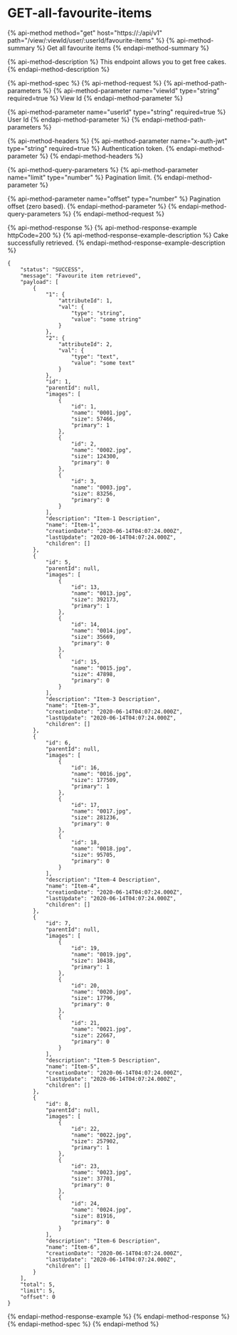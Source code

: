 # GET-all-favourite-items

{% api-method method="get" host="https://<host>:<port>/api/v1" path="/view/:viewId/user/:userId/favourite-items" %}
{% api-method-summary %}
Get all favourite items
{% endapi-method-summary %}

{% api-method-description %}
This endpoint allows you to get free cakes.
{% endapi-method-description %}

{% api-method-spec %}
{% api-method-request %}
{% api-method-path-parameters %}
{% api-method-parameter name="viewId" type="string" required=true %}
View Id
{% endapi-method-parameter %}

{% api-method-parameter name="userId" type="string" required=true %}
User Id
{% endapi-method-parameter %}
{% endapi-method-path-parameters %}

{% api-method-headers %}
{% api-method-parameter name="x-auth-jwt" type="string" required=true %}
Authentication token.
{% endapi-method-parameter %}
{% endapi-method-headers %}

{% api-method-query-parameters %}
{% api-method-parameter name="limit" type="number" %}
Pagination limit.
{% endapi-method-parameter %}

{% api-method-parameter name="offset" type="number" %}
Pagination offset \(zero based\).
{% endapi-method-parameter %}
{% endapi-method-query-parameters %}
{% endapi-method-request %}

{% api-method-response %}
{% api-method-response-example httpCode=200 %}
{% api-method-response-example-description %}
Cake successfully retrieved.
{% endapi-method-response-example-description %}

```
{
    "status": "SUCCESS",
    "message": "Favourite item retrieved",
    "payload": [
        {
            "1": {
                "attributeId": 1,
                "val": {
                    "type": "string",
                    "value": "some string"
                }
            },
            "2": {
                "attributeId": 2,
                "val": {
                    "type": "text",
                    "value": "some text"
                }
            },
            "id": 1,
            "parentId": null,
            "images": [
                {
                    "id": 1,
                    "name": "0001.jpg",
                    "size": 57466,
                    "primary": 1
                },
                {
                    "id": 2,
                    "name": "0002.jpg",
                    "size": 124300,
                    "primary": 0
                },
                {
                    "id": 3,
                    "name": "0003.jpg",
                    "size": 83256,
                    "primary": 0
                }
            ],
            "description": "Item-1 Description",
            "name": "Item-1",
            "creationDate": "2020-06-14T04:07:24.000Z",
            "lastUpdate": "2020-06-14T04:07:24.000Z",
            "children": []
        },
        {
            "id": 5,
            "parentId": null,
            "images": [
                {
                    "id": 13,
                    "name": "0013.jpg",
                    "size": 392173,
                    "primary": 1
                },
                {
                    "id": 14,
                    "name": "0014.jpg",
                    "size": 35669,
                    "primary": 0
                },
                {
                    "id": 15,
                    "name": "0015.jpg",
                    "size": 47898,
                    "primary": 0
                }
            ],
            "description": "Item-3 Description",
            "name": "Item-3",
            "creationDate": "2020-06-14T04:07:24.000Z",
            "lastUpdate": "2020-06-14T04:07:24.000Z",
            "children": []
        },
        {
            "id": 6,
            "parentId": null,
            "images": [
                {
                    "id": 16,
                    "name": "0016.jpg",
                    "size": 177509,
                    "primary": 1
                },
                {
                    "id": 17,
                    "name": "0017.jpg",
                    "size": 281236,
                    "primary": 0
                },
                {
                    "id": 18,
                    "name": "0018.jpg",
                    "size": 95705,
                    "primary": 0
                }
            ],
            "description": "Item-4 Description",
            "name": "Item-4",
            "creationDate": "2020-06-14T04:07:24.000Z",
            "lastUpdate": "2020-06-14T04:07:24.000Z",
            "children": []
        },
        {
            "id": 7,
            "parentId": null,
            "images": [
                {
                    "id": 19,
                    "name": "0019.jpg",
                    "size": 10438,
                    "primary": 1
                },
                {
                    "id": 20,
                    "name": "0020.jpg",
                    "size": 17796,
                    "primary": 0
                },
                {
                    "id": 21,
                    "name": "0021.jpg",
                    "size": 22667,
                    "primary": 0
                }
            ],
            "description": "Item-5 Description",
            "name": "Item-5",
            "creationDate": "2020-06-14T04:07:24.000Z",
            "lastUpdate": "2020-06-14T04:07:24.000Z",
            "children": []
        },
        {
            "id": 8,
            "parentId": null,
            "images": [
                {
                    "id": 22,
                    "name": "0022.jpg",
                    "size": 257902,
                    "primary": 1
                },
                {
                    "id": 23,
                    "name": "0023.jpg",
                    "size": 37701,
                    "primary": 0
                },
                {
                    "id": 24,
                    "name": "0024.jpg",
                    "size": 81916,
                    "primary": 0
                }
            ],
            "description": "Item-6 Description",
            "name": "Item-6",
            "creationDate": "2020-06-14T04:07:24.000Z",
            "lastUpdate": "2020-06-14T04:07:24.000Z",
            "children": []
        }
    ],
    "total": 5,
    "limit": 5,
    "offset": 0
}
```
{% endapi-method-response-example %}
{% endapi-method-response %}
{% endapi-method-spec %}
{% endapi-method %}



